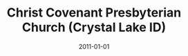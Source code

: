 ---
date: &id001 2011-01-01
end_date: null
location:
  address: 178 McHenry Avenue
  city: Crystal Lake
  state: ID
minister:
- end: null
  name: Brandon T. Wilkins
  start: 2011-01-01
  type: Organizing Pastor
ministers:
- Brandon T. Wilkins
name: Christ Covenant Presbyterian Church
names: null
origination_date: *id001
raw_data: "ID\nCrystal Lake\n\nChrist Covenant Presbyterian Church  (2011\u2013 )\n\
  Meeting at Immanuel Lutheran Church, 178 McHenry Avenue\nOrg. Pastor: Brandon T.\
  \ Wilkins, 2011\u2013"
received_from: null
states:
- ID
status:
  active: true
  end_date: null
  reason: null
  received_from: null
  withdrawal_to: null
title: Christ Covenant Presbyterian Church (Crystal Lake ID)
year_established:
- 2011

---